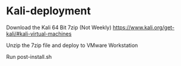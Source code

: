 # Kali-deployment

Download the Kali 64 Bit 7zip (Not Weekly) https://www.kali.org/get-kali/#kali-virtual-machines

Unzip the 7zip file and deploy to VMware Workstation

Run post-install.sh
